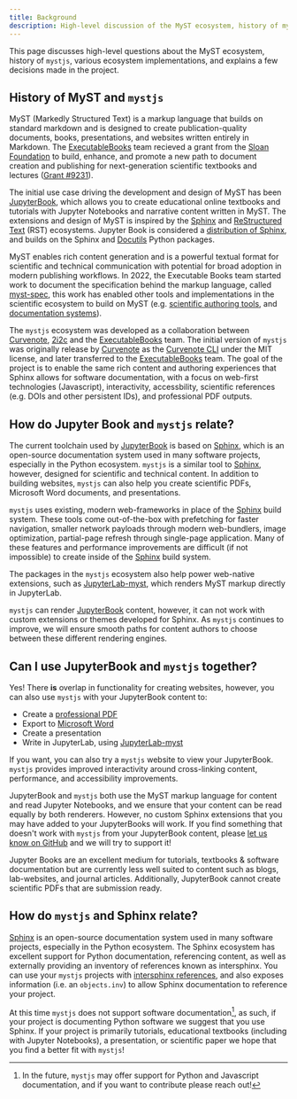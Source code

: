 ```yaml
---
title: Background
description: High-level discussion of the MyST ecosystem, history of mystjs, other implementations like JupyterBook and Sphinx, and explains a few decisions made in the project.
---
```


This page discusses high-level questions about the MyST ecosystem, history of `mystjs`, various ecosystem implementations, and explains a few decisions made in the project.

## History of MyST and `mystjs`

MyST (Markedly Structured Text) is a markup language that builds on standard markdown and is designed to create publication-quality documents, books, presentations, and websites written entirely in Markdown. The [ExecutableBooks] team recieved a grant from the [Sloan Foundation](https://sloan.org) to build, enhance, and promote a new path to document creation and publishing for next-generation scientific textbooks and lectures ([Grant #9231](https://sloan.org/grant-detail/9231)).

The initial use case driving the development and design of MyST has been [JupyterBook], which allows you to create educational online textbooks and tutorials with Jupyter Notebooks and narrative content written in MyST. The extensions and design of MyST is inspired by the [Sphinx] and [ReStructured Text](https://docutils.sourceforge.io/rst.html) (RST) ecosystems. Jupyter Book is considered a [distribution of Sphinx](myst:jupyterbook#explain/sphinx), and builds on the Sphinx and [Docutils] Python packages.

MyST enables rich content generation and is a powerful textual format for scientific and technical communication with potential for broad adoption in modern publishing workflows. In 2022, the Executable Books team started work to document the specification behind the markup language, called [myst-spec](https://github.com/executablebooks/myst-spec), this work has enabled other tools and implementations in the scientific ecosystem to build on MyST (e.g. [scientific authoring tools](https://curvenote.com/for/writing), and [documentation systems](https://blog.readthedocs.com/jupyter-book-read-the-docs/)).

The `mystjs` ecosystem was developed as a collaboration between [Curvenote], [2i2c] and the [ExecutableBooks] team. The initial version of `mystjs` was originally release by [Curvenote] as the [Curvenote CLI](https://curvenote.com/docs/cli) under the MIT license, and later transferred to the [ExecutableBooks] team. The goal of the project is to enable the same rich content and authoring experiences that Sphinx allows for software documentation, with a focus on web-first technologies (Javascript), interactivity, accessbility, scientific references (e.g. DOIs and other persistent IDs), and professional PDF outputs.

## How do Jupyter Book and `mystjs` relate?

The current toolchain used by [JupyterBook] is based on [Sphinx], which is an open-source documentation system used in many software projects, especially in the Python ecosystem. `mystjs` is a similar tool to [Sphinx], however, designed for scientific and technical content. In addition to building websites, `mystjs` can also help you create scientific PDFs, Microsoft Word documents, and presentations.

`mystjs` uses existing, modern web-frameworks in place of the [Sphinx] build system. These tools come out-of-the-box with prefetching for faster navigation, smaller network payloads through modern web-bundlers, image optimization, partial-page refresh through single-page application. Many of these features and performance improvements are difficult (if not impossible) to create inside of the [Sphinx] build system.

The packages in the `mystjs` ecosystem also help power web-native extensions, such as [JupyterLab-myst], which renders MyST markup directly in JupyterLab.

`mystjs` can render [JupyterBook] content, however, it can not work with custom extensions or themes developed for Sphinx. As `mystjs` continues to improve, we will ensure smooth paths for content authors to choose between these different rendering engines.

## Can I use JupyterBook and `mystjs` together?

Yes! There **is** overlap in functionality for creating websites, however, you can also use `mystjs` with your JupyterBook content to:

- Create a [professional PDF](./creating-pdf-documents.md)
- Export to [Microsoft Word](./creating-word-documents.md)
- Create a presentation
- Write in JupyterLab, using [JupyterLab-myst]

If you want, you can also try a `mystjs` website to view your JupyterBook. `mystjs` provides improved interactivity around cross-linking content, performance, and accessibility improvements.

JupyterBook and `mystjs` both use the MyST markup language for content and read Jupyter Notebooks, and we ensure that your content can be read equally by both renderers. However, no custom Sphinx extensions that you may have added to your JupyterBooks will work. If you find something that doesn't work with `mystjs` from your JupyterBook content, please [let us know on GitHub](https://github.com/executablebooks/mystjs/issues) and we will try to support it!

Jupyter Books are an excellent medium for tutorials, textbooks & software documentation but are currently less well suited to content such as blogs, lab-websites, and journal articles. Additionally, JupyterBook cannot create scientific PDFs that are submission ready.

## How do `mystjs` and Sphinx relate?

[Sphinx] is an open-source documentation system used in many software projects, especially in the Python ecosystem. The Sphinx ecosystem has excellent support for Python documentation, referencing content, as well as externally providing an inventory of references known as intersphinx. You can use your `mystjs` projects with [intersphinx references](#intersphinx), and also exposes information (i.e. an `objects.inv`) to allow Sphinx documentation to reference your project.

At this time `mystjs` does not support software documentation[^1], as such, if your project is documenting Python software we suggest that you use Sphinx. If your project is primarily tutorials, educational textbooks (including with Jupyter Notebooks), a presentation, or scientific paper we hope that you find a better fit with `mystjs`!

[^1]: In the future, `mystjs` may offer support for Python and Javascript documentation, and if you want to contribute please reach out!

[2i2c]: https://2i2c.org/
[curvenote]: https://curvenote.com
[docutils]: https://docutils.sourceforge.io/
[executablebooks]: https://executablebooks.org/
[jupyterbook]: https://jupyterbook.org/
[jupyterlab-myst]: https://github.com/executablebooks/jupyterlab-myst
[sphinx]: https://www.sphinx-doc.org/
